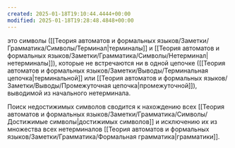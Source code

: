 ```yaml
---
created: 2025-01-18T19:10:44.4444+00:00
modified: 2025-01-18T19:28:48.4848+00:00
---
```

это символы ([[Теория автоматов и формальных языков/Заметки/Грамматика/Символы/Терминал|терминалы]] и [[Теория автоматов и формальных языков/Заметки/Грамматика/Символы/Нетерминал|нетерминалы]]), которые не встречаются ни в одной цепочке ([[Теория автоматов и формальных языков/Заметки/Выводы/Терминальная цепочка|терминальной]] или [[Теория автоматов и формальных языков/Заметки/Выводы/Промежуточная цепочка|промежуточной]]), выводимой из начального нетерминала.

Поиск недостижимых символов сводится к нахождению всех [[Теория автоматов и формальных языков/Заметки/Грамматика/Символы/Достижимые символы|достижимых символов]] и исключению их из множества всех нетерминалов [[Теория автоматов и формальных языков/Заметки/Грамматика/Формальная грамматика|грамматики]].
